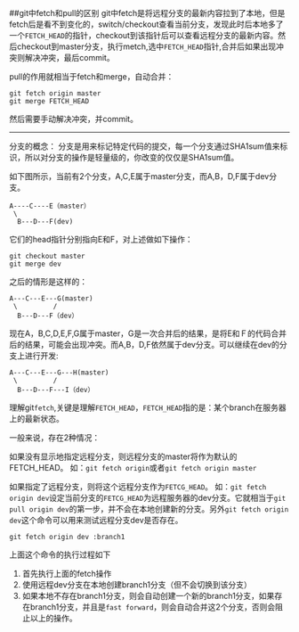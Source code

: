 ##git中fetch和pull的区别
git中fetch是将远程分支的最新内容拉到了本地，但是fetch后是看不到变化的，switch/checkout查看当前分支，发现此时后本地多了一个`FETCH_HEAD`的指针，checkout到该指针后可以查看远程分支的最新内容。然后checkout到master分支，执行metch,选中`FETCH_HEAD`指针,合并后如果出现冲突则解决冲突，最后commit。

pull的作用就相当于fetch和merge，自动合并：
	
	git fetch origin master
	git merge FETCH_HEAD
然后需要手动解决冲突，并commit。

----------

分支的概念：
分支是用来标记特定代码的提交，每一个分支通过SHA1sum值来标识，所以对分支的操作是轻量级的，你改变的仅仅是SHA1sum值。

如下图所示，当前有2个分支，A,C,E属于master分支，而A,B，D,F属于dev分支。

	A----C----E（master）
     \
	  B---D---F(dev)

它们的head指针分别指向E和F，对上述做如下操作：
	
	git checkout master
	git merge dev

之后的情形是这样的：

	A---C---E---G(master)
	 \         /
      B---D---F（dev）

现在A，B,C,D,E,F,G属于master，G是一次合并后的结果，是将E和Ｆ的代码合并后的结果，可能会出现冲突。而A,B，D,F依然属于dev分支。可以继续在dev的分支上进行开发:

	A---C---E---G---H(master)
	 \         /
      B---D---F---I（dev）
 
理解git`fetch`,关键是理解`FETCH_HEAD`，`FETCH_HEAD`指的是：某个branch在服务器上的最新状态。

一般来说，存在2种情况：

如果没有显示地指定远程分支，则远程分支的master将作为默认的FETCH_HEAD。
如：`git fetch origin`或者`git fetch origin master`

如果指定了远程分支，则将这个远程分支作为`FETCG_HEAD`。
如：`git fetch origin dev`设定当前分支的`FETCG_HEAD`为远程服务器的dev分支。它就相当于`git pull origin dev`的第一步，并不会在本地创建新的分支。另外`git fetch origin dev`这个命令可以用来测试远程分支dev是否存在。

	git fetch origin dev :branch1

上面这个命令的执行过程如下

1. 首先执行上面的fetch操作
2. 使用远程dev分支在本地创建branch1分支（但不会切换到该分支）
3. 如果本地不存在branch1分支，则会自动创建一个新的branch1分支，如果存在branch1分支，并且是`fast forward`，则会自动合并这2个分支，否则会阻止以上的操作。